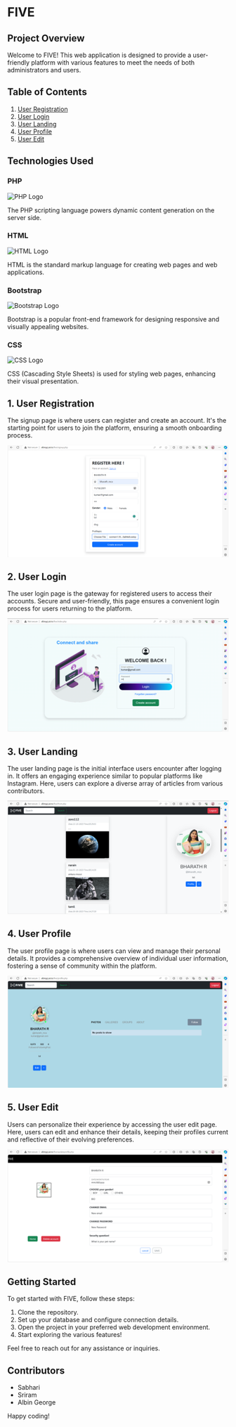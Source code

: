 # FIVE

## Project Overview

Welcome to FIVE! This web application is designed to provide a user-friendly platform with various features to meet the needs of both administrators and users.

## Table of Contents

1. [User Registration](#1-user-registration)
2. [User Login](#2-user-login)
3. [User Landing](#3-user-landing)
4. [User Profile](#4-user-profile)
5. [User Edit](#5-user-edit)

## Technologies Used

### PHP
  <img src="https://www.php.net/images/logos/new-php-logo.svg" alt="PHP Logo" width="50">

The PHP scripting language powers dynamic content generation on the server side.

### HTML
  <img src="https://www.w3.org/html/logo/badge/html5-badge-h-css3-semantics.png" alt="HTML Logo" width="50">

HTML is the standard markup language for creating web pages and web applications.

### Bootstrap
  <img src="https://getbootstrap.com/docs/5.0/assets/img/bootstrap-icons.png" alt="Bootstrap Logo" width="50">

Bootstrap is a popular front-end framework for designing responsive and visually appealing websites.

### CSS
  <img src="https://cdn.iconscout.com/icon/free/png-512/css-131-722685.png" alt="CSS Logo" width="50">

CSS (Cascading Style Sheets) is used for styling web pages, enhancing their visual presentation.

## 1. User Registration

The signup page is where users can register and create an account. It's the starting point for users to join the platform, ensuring a smooth onboarding process.

![User Registration](images/register.png)

## 2. User Login

The user login page is the gateway for registered users to access their accounts. Secure and user-friendly, this page ensures a convenient login process for users returning to the platform.

![User Login](images/login.png)

## 3. User Landing

The user landing page is the initial interface users encounter after logging in. It offers an engaging experience similar to popular platforms like Instagram. Here, users can explore a diverse array of articles from various contributors.

![User Landing](images/landing.png)

## 4. User Profile

The user profile page is where users can view and manage their personal details. It provides a comprehensive overview of individual user information, fostering a sense of community within the platform.

![User Profile](images/profile.png)

## 5. User Edit

Users can personalize their experience by accessing the user edit page. Here, users can edit and enhance their details, keeping their profiles current and reflective of their evolving preferences.

![User Edit](images/edit.png)

## Getting Started

To get started with FIVE, follow these steps:

1. Clone the repository.
2. Set up your database and configure connection details.
3. Open the project in your preferred web development environment.
4. Start exploring the various features!

Feel free to reach out for any assistance or inquiries.

## Contributors

- Sabhari
- Sriram
- Albin George 

Happy coding!
